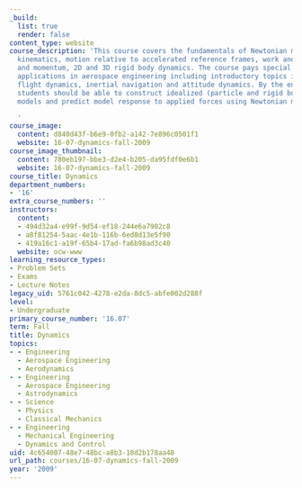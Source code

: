 ```yaml
---
_build:
  list: true
  render: false
content_type: website
course_description: 'This course covers the fundamentals of Newtonian mechanics, including
  kinematics, motion relative to accelerated reference frames, work and energy, impulse
  and momentum, 2D and 3D rigid body dynamics. The course pays special attention to
  applications in aerospace engineering including introductory topics in orbital mechanics,
  flight dynamics, inertial navigation and attitude dynamics. By the end of the semester,
  students should be able to construct idealized (particle and rigid body) dynamical
  models and predict model response to applied forces using Newtonian mechanics.

  '
course_image:
  content: d840d43f-b6e9-0fb2-a142-7e896c0501f1
  website: 16-07-dynamics-fall-2009
course_image_thumbnail:
  content: 780eb197-bbe3-d2e4-b205-da95fdf0e6b1
  website: 16-07-dynamics-fall-2009
course_title: Dynamics
department_numbers:
- '16'
extra_course_numbers: ''
instructors:
  content:
  - 494d32a4-e99f-9d54-ef18-244e6a7902c8
  - a8f81254-5aac-4e1b-116b-6ed8d13e5f90
  - 419a16c1-a19f-65b4-17ad-fa6b98ad3c40
  website: ocw-www
learning_resource_types:
- Problem Sets
- Exams
- Lecture Notes
legacy_uid: 5761c042-4278-e2da-8dc5-abfe002d288f
level:
- Undergraduate
primary_course_number: '16.07'
term: Fall
title: Dynamics
topics:
- - Engineering
  - Aerospace Engineering
  - Aerodynamics
- - Engineering
  - Aerospace Engineering
  - Astrodynamics
- - Science
  - Physics
  - Classical Mechanics
- - Engineering
  - Mechanical Engineering
  - Dynamics and Control
uid: 4c654007-48e7-48bc-a8b3-18d2b178aa48
url_path: courses/16-07-dynamics-fall-2009
year: '2009'
---
```

